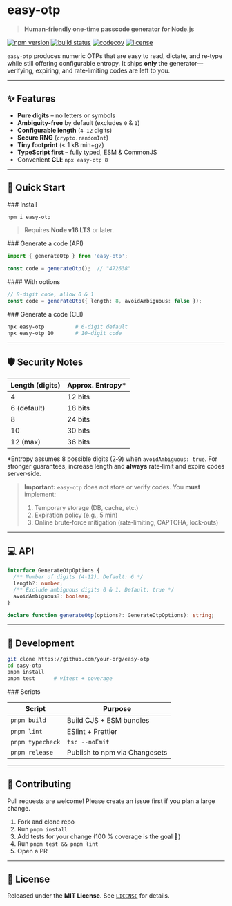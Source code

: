 # easy-otp

> **Human‑friendly one‑time passcode generator for Node.js**

[![npm version](https://img.shields.io/npm/v/easy-otp.svg)](https://www.npmjs.com/package/easy-otp)
[![build status](https://github.com/your‑org/easy-otp/actions/workflows/ci.yml/badge.svg)](https://github.com/your‑org/easy-otp/actions)
[![codecov](https://img.shields.io/codecov/c/github/your‑org/easy-otp.svg)](https://app.codecov.io/gh/your‑org/easy-otp)
[![license](https://img.shields.io/npm/l/easy-otp.svg)](LICENSE)

`easy‑otp` produces numeric OTPs that are easy to read, dictate, and re‑type while still offering configurable entropy.  It ships **only** the generator—verifying, expiring, and rate‑limiting codes are left to you.

---

## ✨ Features

* **Pure digits** – no letters or symbols
* **Ambiguity‑free** by default (excludes `0` & `1`)
* **Configurable length** (`4‑12` digits)
* **Secure RNG** (`crypto.randomInt`)
* **Tiny footprint** (< 1 kB min+gz)
* **TypeScript first** – fully typed, ESM & CommonJS
* Convenient **CLI**: `npx easy-otp 8`

---

## 🚀 Quick Start

### Install

```sh
npm i easy-otp
```

> Requires **Node v16 LTS** or later.

### Generate a code (API)

```ts
import { generateOtp } from 'easy-otp';

const code = generateOtp();  // "472638"
```

#### With options

```ts
// 8‑digit code, allow 0 & 1
const code = generateOtp({ length: 8, avoidAmbiguous: false });
```

### Generate a code (CLI)

```sh
npx easy-otp          # 6‑digit default
npx easy-otp 10       # 10‑digit code
```

---

## 🛡️ Security Notes

| Length (digits) | Approx. Entropy\* |
| --------------- | ----------------- |
| 4               | 12 bits           |
| 6 (default)     | 18 bits           |
| 8               | 24 bits           |
| 10              | 30 bits           |
| 12 (max)        | 36 bits           |

\*Entropy assumes 8 possible digits (2‑9) when `avoidAmbiguous: true`.
For stronger guarantees, increase length and **always** rate‑limit and expire codes server‑side.

> **Important:** `easy‑otp` does *not* store or verify codes.  You **must** implement:
>
> 1. Temporary storage (DB, cache, etc.)
> 2. Expiration policy (e.g., 5 min)
> 3. Online brute‑force mitigation (rate‑limiting, CAPTCHA, lock‑outs)

---

## 💻 API

```ts
interface GenerateOtpOptions {
  /** Number of digits (4‑12). Default: 6 */
  length?: number;
  /** Exclude ambiguous digits 0 & 1. Default: true */
  avoidAmbiguous?: boolean;
}

declare function generateOtp(options?: GenerateOtpOptions): string;
```

---

## 🧪 Development

```sh
git clone https://github.com/your‑org/easy-otp
cd easy-otp
pnpm install
pnpm test      # vitest + coverage
```

\### Scripts

| Script           | Purpose                       |
| ---------------- | ----------------------------- |
| `pnpm build`     | Build CJS + ESM bundles       |
| `pnpm lint`      | ESlint + Prettier             |
| `pnpm typecheck` | `tsc --noEmit`                |
| `pnpm release`   | Publish to npm via Changesets |

---

## 🤝 Contributing

Pull requests are welcome!  Please create an issue first if you plan a large change.

1. Fork and clone repo
2. Run `pnpm install`
3. Add tests for your change (100 % coverage is the goal 🚀)
4. Run `pnpm test && pnpm lint`
5. Open a PR

---

## 📜 License

Released under the **MIT License**.  See [`LICENSE`](https://opensource.org/license/mit) for details.
